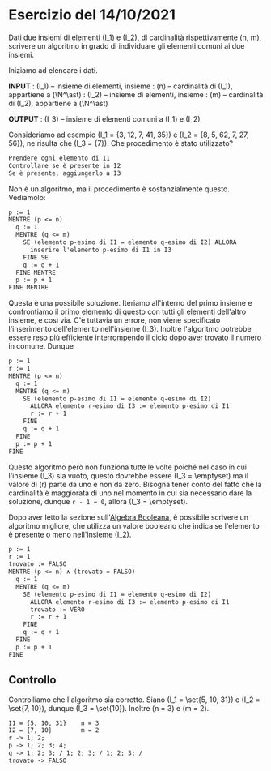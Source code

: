 # Esercizio del 14/10/2021

Dati due insiemi di elementi \(I_1\) e \(I_2\), di cardinalità rispettivamente
\(n, m\), scrivere un algoritmo in grado di individuare gli elementi comuni ai
due insiemi.

Iniziamo ad elencare i dati.

**INPUT**
: \(I_1\) – insieme di elementi, insieme
: \(n\) – cardinalità di \(I_1\), appartiene a \(\N^\ast\)
: \(I_2\) – insieme di elementi, insieme
: \(m\) – cardinalità di \(I_2\), appartiene a \(\N^\ast\)

**OUTPUT**
: \(I_3\) – insieme di elementi comuni a \(I_1\) e \(I_2\)

Consideriamo ad esempio \(I_1 = \{3, 12, 7, 41, 35\}\) e
\(I_2 = \{8, 5, 62, 7, 27, 56\}\), ne risulta che \(I_3 = \{7\}\). Che
procedimento è stato utilizzato?

```txt title="Bozza"
Prendere ogni elemento di I1
Controllare se è presente in I2
Se è presente, aggiungerlo a I3
```

Non è un algoritmo, ma il procedimento è sostanzialmente questo. Vediamolo:

```txt title="Algoritmo, v1"
p := 1
MENTRE (p <= n)
  q := 1
  MENTRE (q <= m)
    SE (elemento p-esimo di I1 = elemento q-esimo di I2) ALLORA 
      inserire l'elemento p-esimo di I1 in I3
    FINE SE
    q := q + 1
  FINE MENTRE
  p := p + 1
FINE MENTRE
```

Questa è una possibile soluzione. Iteriamo all'interno del primo insieme
e confrontiamo il primo elemento di questo con tutti gli elementi dell'altro
insieme, e così via. C'è tuttavia un errore, non viene specificato
l'inserimento dell'elemento nell'insieme \(I_3\). Inoltre l'algoritmo potrebbe
essere reso più efficiente interrompendo il ciclo dopo aver trovato il numero
in comune. Dunque

```txt title="Algoritmo, v2"
p := 1
r := 1
MENTRE (p <= n)
  q := 1
  MENTRE (q <= m)
    SE (elemento p-esimo di I1 = elemento q-esimo di I2)
      ALLORA elemento r-esimo di I3 := elemento p-esimo di I1
      r := r + 1
    FINE
    q := q + 1
  FINE
  p := p + 1
FINE
```

Questo algoritmo però non funziona tutte le volte poiché nel caso in cui
l'insieme \(I_3\) sia vuoto, questo dovrebbe essere \(I_3 = \emptyset\) ma il
valore di \(r\) parte da uno e non da zero. Bisogna tener conto del fatto che la
cardinalità è maggiorata di uno nel momento in cui sia necessario dare la
soluzione, dunque `r - 1 = 0`, allora \(I_3 = \emptyset\).

Dopo aver letto la sezione sull'[Algebra Booleana](../04_algebra_booleana.md),
è possibile scrivere un algoritmo migliore, che utilizza un valore booleano che
indica se l'elemento è presente o meno nell'insieme \(I_2\).

```txt title="Algoritmo, v3"
p := 1
r := 1
trovato := FALSO
MENTRE (p <= n) ∧ (trovato = FALSO)
  q := 1
  MENTRE (q <= m)
    SE (elemento p-esimo di I1 = elemento q-esimo di I2)
      ALLORA elemento r-esimo di I3 := elemento p-esimo di I1
      trovato := VERO
      r := r + 1
    FINE
    q := q + 1
  FINE
  p := p + 1
FINE
```

## Controllo

Controlliamo che l'algoritmo sia corretto. Siano \(I_1 = \set{5, 10, 31}\) e
\(I_2 = \set{7, 10}\), dunque \(I_3 = \set{10}\). Inoltre \(n = 3\) e \(m = 2\).

<!-- TODO! DA RIFARE MEGLIO -->

```txt title="Controllo"
I1 = {5, 10, 31}    n = 3
I2 = {7, 10}        m = 2
r -> 1; 2;
p -> 1; 2; 3; 4;
q -> 1; 2; 3; / 1; 2; 3; / 1; 2; 3; /
trovato -> FALSO
```
